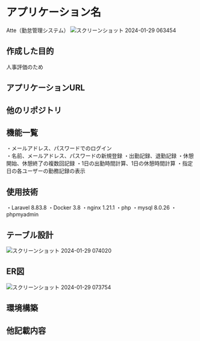 # アプリケーション名
Atte（勤怠管理システム）
![スクリーンショット 2024-01-29 063454](https://github.com/yuusakuhariya/Atte/assets/137383906/46250c53-df24-4b2c-9b67-d46906c403a8)


## 作成した目的
人事評価のため


## アプリケーションURL



## 他のリポジトリ



## 機能一覧
・メールアドレス、パスワードでのログイン
<br/>
・名前、メールアドレス、パスワードの新規登録
・出勤記録、退勤記録
・休憩開始、休憩終了の複数回記録
・1日の出勤時間計算、1日の休憩時間計算
・指定日の各ユーザーの勤務記録の表示


## 使用技術
・Laravel 8.83.8
・Docker 3.8
・nginx 1.21.1
・php 
・mysql 8.0.26
・phpmyadmin


## テーブル設計
![スクリーンショット 2024-01-29 074020](https://github.com/yuusakuhariya/Atte/assets/137383906/d0280df1-4c05-4944-9574-2cb8bb0a0e6d)


## ER図
![スクリーンショット 2024-01-29 073754](https://github.com/yuusakuhariya/Atte/assets/137383906/81b8bd04-7a63-41d1-abef-77b79c871a4c)


## 環境構築



## 他記載内容
